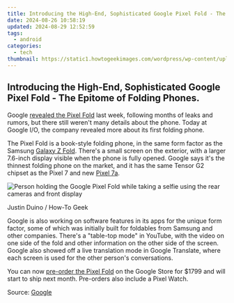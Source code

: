 ```yaml
---
title: Introducing the High-End, Sophisticated Google Pixel Fold - The Epitome of Folding Phones.
date: 2024-08-26 10:58:19
updated: 2024-08-29 12:52:59
tags:
  - android
categories:
  - tech
thumbnail: https://static1.howtogeekimages.com/wordpress/wp-content/uploads/2023/05/52887516959_795543dcc7_o.jpg
---
```


## Introducing the High-End, Sophisticated Google Pixel Fold - The Epitome of Folding Phones.

Google [revealed the Pixel Fold](https://extra-skills.techidaily.com/updated-precision-and-performance-in-every-shade-the-eizo-cg318-4k-monitor/) last week, following months of leaks and rumors, but there still weren't many details about the phone. Today at Google I/O, the company revealed more about its first folding phone.

 The Pixel Fold is a book-style folding phone, in the same form factor as the Samsung [Galaxy Z Fold](https://some-approaches.techidaily.com/new-unlock-reddit-potentials-stepwise-procedures-for-sharing/). There's a small screen on the exterior, with a larger 7.6-inch display visible when the phone is fully opened. Google says it's the thinnest folding phone on the market, and it has the same Tensor G2 chipset as the Pixel 7 and new [Pixel 7a](https://youtube-lab.techidaily.com/nlocking-the-secrets-to-parallel-playback-prowess-for-2024/).

![Person holding the Google Pixel Fold while taking a selfie using the rear cameras and front display](https://static1.howtogeekimages.com/wordpress/wp-content/uploads/2023/05/52887792938_b1d598f301_o.jpg) 

Justin Duino / How-To Geek

 Google is also working on software features in its apps for the unique form factor, some of which was initially built for foldables from Samsung and other companies. There's a "table-top mode" in YouTube, with the video on one side of the fold and other information on the other side of the screen. Google also showed off a live translation mode in Google Translate, where each screen is used for the other person's conversations.

 You can now [pre-order the Pixel Fold](https://store.google.com/us/product/pixel%5Ffold) on the Google Store for $1799 and will start to ship next month. Pre-orders also include a Pixel Watch.

 Source: [Google](https://www.youtube.com/watch?v=cNfINi5CNbY)

<ins class="adsbygoogle"
     style="display:block"
     data-ad-format="autorelaxed"
     data-ad-client="ca-pub-7571918770474297"
     data-ad-slot="1223367746"></ins>



<ins class="adsbygoogle"
     style="display:block"
     data-ad-client="ca-pub-7571918770474297"
     data-ad-slot="8358498916"
     data-ad-format="auto"
     data-full-width-responsive="true"></ins>
